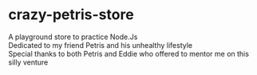 # crazy-petris-store
A playground store to practice Node.Js <br />
Dedicated to my friend Petris and his unhealthy lifestyle <br />
Special thanks to both Petris and Eddie who offered to mentor me on this silly venture
